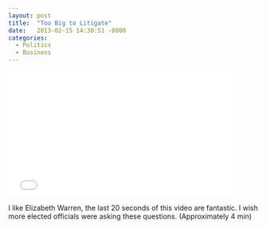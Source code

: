 ```yaml
---
layout: post
title:  "Too Big to Litigate"
date:   2013-02-15 14:30:51 -0800
categories:
  - Politics
  - Business
---
```


<iframe class="embedly-embed" src="//cdn.embedly.com/widgets/media.html?src=https%3A%2F%2Fwww.youtube.com%2Fembed%2F2F6YkBa_Tig%3Ffeature%3Doembed&url=https%3A%2F%2Fwww.youtube.com%2Fwatch%3Ffeature%3Dplayer_embedded%26v%3D2F6YkBa_Tig%26noredirect%3D1&image=https%3A%2F%2Fi.ytimg.com%2Fvi%2F2F6YkBa_Tig%2Fhqdefault.jpg&key=d815972c91e546edb5d2d02e509f8b1c&type=text%2Fhtml&schema=youtube" width="450" height="253" scrolling="no" frameborder="0" allowfullscreen></iframe>

I like Elizabeth Warren, the last 20 seconds of this video are fantastic. I wish more elected officials were asking these questions. (Approximately 4 min)
